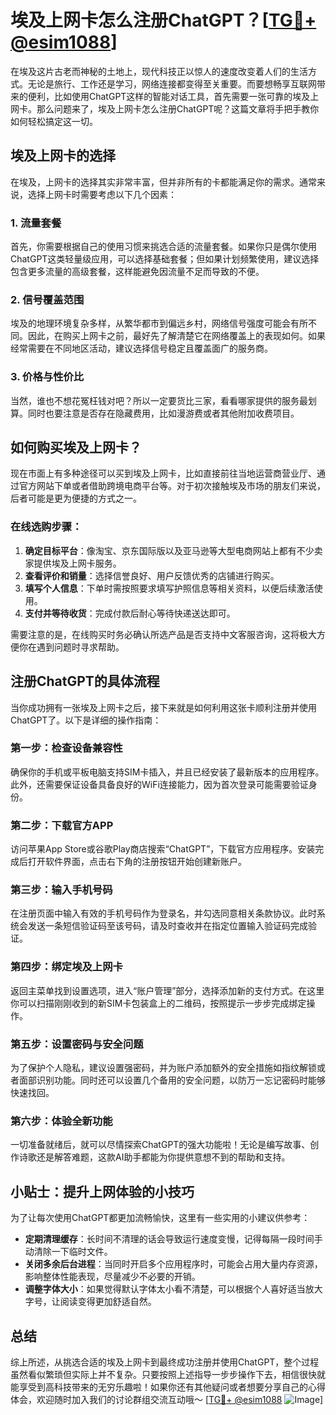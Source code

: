 # 埃及上网卡怎么注册ChatGPT？[[TG💪+ @esim1088](https://t.me/s/esim1088)]

在埃及这片古老而神秘的土地上，现代科技正以惊人的速度改变着人们的生活方式。无论是旅行、工作还是学习，网络连接都变得至关重要。而要想畅享互联网带来的便利，比如使用ChatGPT这样的智能对话工具，首先需要一张可靠的埃及上网卡。那么问题来了，埃及上网卡怎么注册ChatGPT呢？这篇文章将手把手教你如何轻松搞定这一切。

## 埃及上网卡的选择

在埃及，上网卡的选择其实非常丰富，但并非所有的卡都能满足你的需求。通常来说，选择上网卡时需要考虑以下几个因素：

### 1. **流量套餐**
   首先，你需要根据自己的使用习惯来挑选合适的流量套餐。如果你只是偶尔使用ChatGPT这类轻量级应用，可以选择基础套餐；但如果计划频繁使用，建议选择包含更多流量的高级套餐，这样能避免因流量不足而导致的不便。

### 2. **信号覆盖范围**
   埃及的地理环境复杂多样，从繁华都市到偏远乡村，网络信号强度可能会有所不同。因此，在购买上网卡之前，最好先了解清楚它在网络覆盖上的表现如何。如果经常需要在不同地区活动，建议选择信号稳定且覆盖面广的服务商。

### 3. **价格与性价比**
   当然，谁也不想花冤枉钱对吧？所以一定要货比三家，看看哪家提供的服务最划算。同时也要注意是否存在隐藏费用，比如漫游费或者其他附加收费项目。

## 如何购买埃及上网卡？

现在市面上有多种途径可以买到埃及上网卡，比如直接前往当地运营商营业厅、通过官方网站下单或者借助跨境电商平台等。对于初次接触埃及市场的朋友们来说，后者可能是更为便捷的方式之一。

### 在线选购步骤：
1. **确定目标平台**：像淘宝、京东国际版以及亚马逊等大型电商网站上都有不少卖家提供埃及上网卡服务。
2. **查看评价和销量**：选择信誉良好、用户反馈优秀的店铺进行购买。
3. **填写个人信息**：下单时需按照要求填写护照信息等相关资料，以便后续激活使用。
4. **支付并等待收货**：完成付款后耐心等待快递送达即可。

需要注意的是，在线购买时务必确认所选产品是否支持中文客服咨询，这将极大方便你在遇到问题时寻求帮助。

## 注册ChatGPT的具体流程

当你成功拥有一张埃及上网卡之后，接下来就是如何利用这张卡顺利注册并使用ChatGPT了。以下是详细的操作指南：

### 第一步：检查设备兼容性
确保你的手机或平板电脑支持SIM卡插入，并且已经安装了最新版本的应用程序。此外，还需要保证设备具备良好的WiFi连接能力，因为首次登录可能需要验证身份。

### 第二步：下载官方APP
访问苹果App Store或谷歌Play商店搜索“ChatGPT”，下载官方应用程序。安装完成后打开软件界面，点击右下角的注册按钮开始创建新账户。

### 第三步：输入手机号码
在注册页面中输入有效的手机号码作为登录名，并勾选同意相关条款协议。此时系统会发送一条短信验证码至该号码，请及时查收并在指定位置输入验证码完成验证。

### 第四步：绑定埃及上网卡
返回主菜单找到设置选项，进入“账户管理”部分，选择添加新的支付方式。在这里你可以扫描刚刚收到的新SIM卡包装盒上的二维码，按照提示一步步完成绑定操作。

### 第五步：设置密码与安全问题
为了保护个人隐私，建议设置强密码，并为账户添加额外的安全措施如指纹解锁或者面部识别功能。同时还可以设置几个备用的安全问题，以防万一忘记密码时能够快速找回。

### 第六步：体验全新功能
一切准备就绪后，就可以尽情探索ChatGPT的强大功能啦！无论是编写故事、创作诗歌还是解答难题，这款AI助手都能为你提供意想不到的帮助和支持。

## 小贴士：提升上网体验的小技巧

为了让每次使用ChatGPT都更加流畅愉快，这里有一些实用的小建议供参考：

- **定期清理缓存**：长时间不清理的话会导致运行速度变慢，记得每隔一段时间手动清除一下临时文件。
- **关闭多余后台进程**：当同时开启多个应用程序时，可能会占用大量内存资源，影响整体性能表现，尽量减少不必要的开销。
- **调整字体大小**：如果觉得默认字体太小看不清楚，可以根据个人喜好适当放大字号，让阅读变得更加舒适自然。

## 总结

综上所述，从挑选合适的埃及上网卡到最终成功注册并使用ChatGPT，整个过程虽然看似繁琐但实际上并不复杂。只要按照上述指导一步步操作下去，相信很快就能享受到高科技带来的无穷乐趣啦！如果你还有其他疑问或者想要分享自己的心得体会，欢迎随时加入我们的讨论群组交流互动哦～ [[TG💪+ @esim1088](https://t.me/s/esim1088) ![Image](https://i.postimg.cc/4NQfJmqS/Snipaste-2025-05-13-00-14-12.png)]